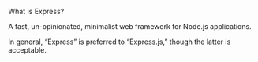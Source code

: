 What is Express?

A fast, un-opinionated, minimalist web framework for Node.js applications.

In general, “Express” is preferred to “Express.js,” though the latter is acceptable.